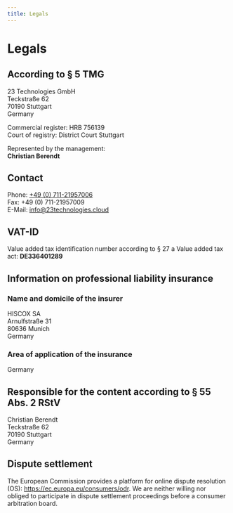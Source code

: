 ```yaml
---
title: Legals
---
```


# Legals

## According to § 5 TMG

23 Technologies GmbH<br />
Teckstraße 62<br />
70190 Stuttgart<br />
Germany<br />

Commercial register: HRB 756139<br />
Court of registry: District Court Stuttgart

Represented by the management:<br />
**Christian Berendt**

## Contact

Phone: [+49 (0) 711-21957006](tel:+4971121957006)<br />
Fax: +49 (0) 711-21957009<br />
E-Mail: info@23technologies.cloud

## VAT-ID

Value added tax identification number according to § 27 a Value added tax act: **DE336401289**

## Information on professional liability insurance

### Name and domicile of the insurer
HISCOX SA<br />
Arnulfstraße 31<br />
80636 Munich<br />
Germany

### Area of application of the insurance
Germany

## Responsible for the content according to § 55 Abs. 2 RStV

Christian Berendt<br />
Teckstraße 62<br />
70190 Stuttgart<br />
Germany

## Dispute settlement

The European Commission provides a platform for online dispute resolution (OS): https://ec.europa.eu/consumers/odr. We are neither willing nor obliged to participate in dispute settlement proceedings before a consumer arbitration board.
